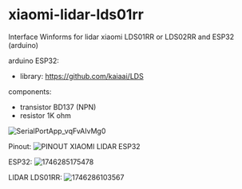 # xiaomi-lidar-lds01rr
Interface Winforms for lidar xiaomi LDS01RR or LDS02RR and ESP32 (arduino)

arduino ESP32:
* library: https://github.com/kaiaai/LDS

components:
* transistor BD137 (NPN)
* resistor 1K ohm  

![SerialPortApp_vqFvAIvMg0](https://github.com/user-attachments/assets/6e7169cd-580b-4461-8390-c87c933b32db)

Pinout:
![PINOUT XIAOMI LIDAR ESP32](https://github.com/user-attachments/assets/de1f179e-c96c-4343-b6cd-c51185019d9d)

ESP32:
![1746285175478](https://github.com/user-attachments/assets/c0a78e15-24c1-4ceb-b787-519d98d190e8)

LIDAR LDS01RR:
![1746286103567](https://github.com/user-attachments/assets/077676c3-6408-4117-8d7d-3be349f4661c)




